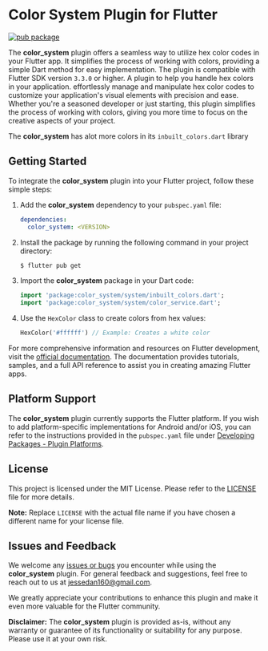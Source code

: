 # Color System Plugin for Flutter

[![pub package](https://img.shields.io/pub/v/color_system.svg)](https://pub.dev/packages/color_system)

The **color_system** plugin offers a seamless way to utilize hex color codes in your Flutter app. It simplifies the process of working with colors, providing a simple Dart method for easy implementation. The plugin is compatible with Flutter SDK version `3.3.0` or higher. A plugin to help you handle hex colors in your application. effortlessly manage and manipulate hex color codes to customize your application's visual elements with precision and ease. Whether you're a seasoned developer or just starting, this plugin simplifies the process of working with colors, giving you more time to focus on the creative aspects of your project.


The **color_system** has alot more colors in its  `inbuilt_colors.dart` library 

## Getting Started

To integrate the **color_system** plugin into your Flutter project, follow these simple steps:

1. Add the **color_system** dependency to your `pubspec.yaml` file:

   ```yaml
   dependencies:
     color_system: <VERSION>
   ```

2. Install the package by running the following command in your project directory:

   ```bash
   $ flutter pub get
   ```

3. Import the **color_system** package in your Dart code:

   ```dart
   import 'package:color_system/system/inbuilt_colors.dart';
   import 'package:color_system/system/color_service.dart';
   ```

4. Use the `HexColor` class to create colors from hex values:

   ```dart
   HexColor('#ffffff') // Example: Creates a white color
   ```

For more comprehensive information and resources on Flutter development, visit the [official documentation](https://flutter.dev/docs). The documentation provides tutorials, samples, and a full API reference to assist you in creating amazing Flutter apps.

## Platform Support

The **color_system** plugin currently supports the Flutter platform. If you wish to add platform-specific implementations for Android and/or iOS, you can refer to the instructions provided in the `pubspec.yaml` file under [Developing Packages - Plugin Platforms](https://flutter.dev/docs/development/packages-and-plugins/developing-packages#plugin-platforms).

## License

This project is licensed under the MIT License. Please refer to the [LICENSE](LICENSE) file for more details.

**Note:** Replace `LICENSE` with the actual file name if you have chosen a different name for your license file.

## Issues and Feedback

We welcome any [issues or bugs](https://github.com/Jesse-Dan/color_system/issues) you encounter while using the **color_system** plugin. For general feedback and suggestions, feel free to reach out to us at jessedan160@gmail.com.

We greatly appreciate your contributions to enhance this plugin and make it even more valuable for the Flutter community.

**Disclaimer:** The **color_system** plugin is provided as-is, without any warranty or guarantee of its functionality or suitability for any purpose. Please use it at your own risk.